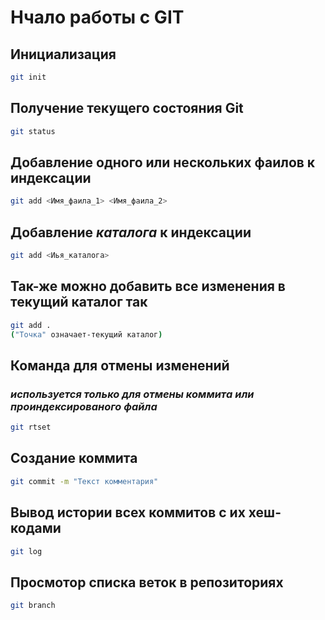 # Нчало работы с GIT

## Инициализация

```sh
git init
```

## Получение текущего состояния Git

```sh
git status

```

## Добавление одного или нескольких фаилов к индексации

```sh
git add <Имя_фаила_1> <Имя_фаила_2>

```

## Добавление *каталога* к индексации  

```sh
git add <Иья_каталога>
```

## Так-же можно добавить все изменения в текущий каталог так

```sh
git add .
("Точка" означает-текущий каталог)
```

## Команда для отмены изменений

### *используется только для отмены коммита или проиндексированого файла*

```sh
git rtset
```

## Создание коммита

```sh
git commit -m "Текст комментария"
```

## Вывод истории всех коммитов с их хеш-кодами

```sh
git log
```

## Просмотор списка веток в репозиториях

```sh
git branch
```
